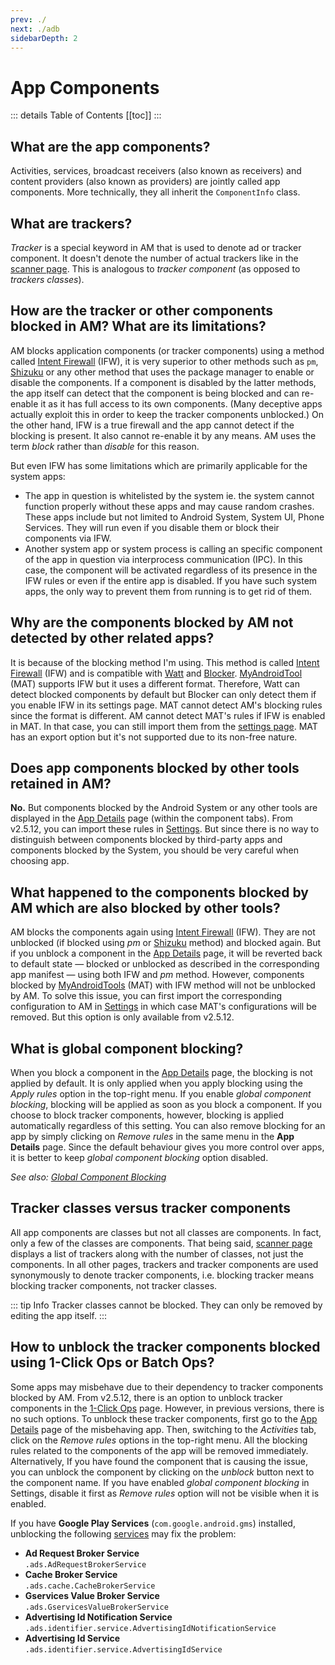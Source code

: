 ```yaml
---
prev: ./
next: ./adb
sidebarDepth: 2
---
```

# App Components

::: details Table of Contents
[[toc]]
:::

## What are the app components?
Activities, services, broadcast receivers (also known as receivers) and content providers (also known as providers) are jointly called app components. More technically, they all inherit the `ComponentInfo` class.

## What are trackers?
_Tracker_ is a special keyword in AM that is used to denote ad or tracker component. It doesn't denote the number of actual trackers like in the [scanner page](../guide/scanner-page.md). This is analogous to _tracker component_ (as opposed to _trackers classes_).

## How are the tracker or other components blocked in AM? What are its limitations?
AM blocks application components (or tracker components) using a method called [Intent Firewall][1] (IFW), it is very superior to other methods such as `pm`, [Shizuku][5] or any other method that uses the package manager to enable or disable the components. If a component is disabled by the latter methods, the app itself can detect that the component is being blocked and can re-enable it as it has full access to its own components. (Many deceptive apps actually exploit this in order to keep the tracker components unblocked.) On the other hand, IFW is a true firewall and the app cannot detect if the blocking is present. It also cannot re-enable it by any means. AM uses the term _block_ rather than _disable_ for this reason.

But even IFW has some limitations which are primarily applicable for the system apps:
- The app in question is whitelisted by the system ie. the system cannot function properly without these apps and may cause random crashes. These apps include but not limited to Android System, System UI, Phone Services. They will run even if you disable them or block their components via IFW.
- Another system app or system process is calling an specific component of the app in question via interprocess communication (IPC). In this case, the component will be activated regardless of its presence in the IFW rules or even if the entire app is disabled. If you have such system apps, the only way to prevent them from running is to get rid of them.

## Why are the components blocked by AM not detected by other related apps?
It is because of the blocking method I'm using. This method is called [Intent Firewall][1] (IFW) and is compatible with [Watt][2] and [Blocker][3]. [MyAndroidTool][4] (MAT) supports IFW but it uses a different format. Therefore, Watt can detect blocked components by default but Blocker can only detect them if you enable IFW in its settings page. MAT cannot detect AM's blocking rules since the format is different. AM cannot detect MAT's rules if IFW is enabled in MAT. In that case, you can still import them from the [settings page][9]. MAT has an export option but it's not supported due to its non-free nature.

## Does app components blocked by other tools retained in AM?
**No.** But components blocked by the Android System or any other tools are displayed in the [App Details][10] page (within the component tabs). From v2.5.12, you can import these rules in [Settings][9]. But since there is no way to distinguish between components blocked by third-party apps and components blocked by the System, you should be very careful when choosing app.

## What happened to the components blocked by AM which are also blocked by other tools?
AM blocks the components again using [Intent Firewall][1] (IFW). They are not unblocked (if blocked using _pm_ or [Shizuku][5] method) and blocked again. But if you unblock a component in the [App Details][6] page, it will be reverted back to default state — blocked or unblocked as described in the corresponding app manifest — using both IFW and _pm_ method. However, components blocked by [MyAndroidTools][4] (MAT) with IFW method will not be unblocked by AM. To solve this issue, you can first import the corresponding configuration to AM in [Settings][9] in which case MAT's configurations will be removed. But this option is only available from v2.5.12.

## What is global component blocking?
When you block a component in the [App Details][6] page, the blocking is not applied by default. It is only applied when you apply blocking using the _Apply rules_ option in the top-right menu. If you enable _global component blocking_, blocking will be applied as soon as you block a component. If you choose to block tracker components, however, blocking is applied automatically regardless of this setting. You can also remove blocking for an app by simply clicking on _Remove rules_ in the same menu in the **App Details** page. Since the default behaviour gives you more control over apps, it is better to keep _global component blocking_ option disabled.

_See also: [Global Component Blocking][7]_

## Tracker classes versus tracker components
All app components are classes but not all classes are components. In fact, only a few of the classes are components. That being said, [scanner page][scanner] displays a list of trackers along with the number of classes, not just the components. In all other pages, trackers and tracker components are used synonymously to denote tracker components, i.e. blocking tracker means blocking tracker components, not tracker classes.

::: tip Info
Tracker classes cannot be blocked. They can only be removed by editing the app itself.
:::

## How to unblock the tracker components blocked using 1-Click Ops or Batch Ops?
Some apps may misbehave due to their dependency to tracker components blocked by AM. From v2.5.12, there is an option to unblock tracker components in the [1-Click Ops][8] page. However, in previous versions, there is no such options. To unblock these tracker components, first go to the [App Details][6] page of the misbehaving app. Then, switching to the _Activities_ tab, click on the _Remove rules_ options in the top-right menu. All the blocking rules related to the components of the app will be removed immediately. Alternatively, If you have found the component that is causing the issue, you can unblock the component by clicking on the _unblock_ button next to the component name. If you have enabled _global component blocking_ in Settings, disable it first as _Remove rules_ option will not be visible when it is enabled.

If you have **Google Play Services** (`com.google.android.gms`) installed, unblocking the following [services][services] may fix the problem:
- **Ad Request Broker Service**<br />
  `.ads.AdRequestBrokerService`
- **Cache Broker Service**<br />
  `.ads.cache.CacheBrokerService`
- **Gservices Value Broker Service**<br />
  `.ads.GservicesValueBrokerService`
- **Advertising Id Notification Service**<br />
  `.ads.identifier.service.AdvertisingIdNotificationService`
- **Advertising Id Service**<br />
  `.ads.identifier.service.AdvertisingIdService`

[1]: https://carteryagemann.com/pages/android-intent-firewall.html
[2]: https://github.com/tuyafeng/Watt
[3]: https://github.com/lihenggui/blocker
[4]: https://www.myandroidtools.com
[5]: https://github.com/RikkaApps/Shizuku
[6]: ../guide/app-details-page.md
[7]: ../guide/settings-page.md#global-component-blocking
[8]: ../guide/one-click-ops-page.md
[9]: ../guide/settings-page.md#import-existing-rules
[10]: ../guide/app-details-page.md#color-codes
[services]: ../guide/app-details-page.md#services
[scanner]: ../guide/scanner-page.md
